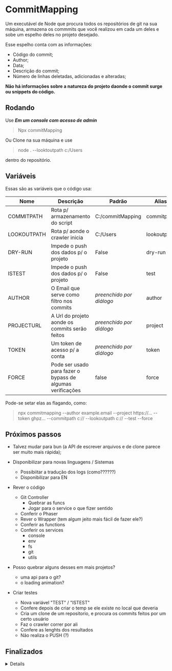 # CommitMapping
Um executável de Node que procura todos os repositórios de git na sua máquina, armazena os commmits que você realizou em cada um deles e sobe um espelho deles no projeto desejado.  

Esse espelho conta com as informações:  
- Código do commit;  
- Author;  
- Data;  
- Descrição do commit;
- Número de linhas deletadas, adicionadas e alteradas;

**Não há informações sobre a natureza do projeto daonde o commit surge ou snippets do código.** 

## Rodando

Use ***Em um console com acesso de admin***
>Npx commitMapping


Ou Clone na sua máquina e use
>node .  --looktoutpath c:/Users

dentro do repositório.  

## Variáveis

Essas são as variáveis que o código usa:

| Nome          | Descrição                                                  | Padrão                   | Alias       |
| ------------- | ---------------------------------------------------------- | ------------------------ | ----------- |
| COMMITPATH    | Rota p/ armazenamento do script                            | C:/commitMapping         | commitpath  |
| LOOKOUTPATH   | Rota p/ aonde o crawler inicia                             | C:/Users                 | lookoutpath |
| DRY-RUN       | Impede o push dos dados p/ o projeto                       | False                    | dry-run     |
| ISTEST        | Impede o push dos dados p/ o projeto                       | False                    | test        |
| AUTHOR        | O Email que serve como filtro nos commits                  | *preenchido por diálogo* | author      |
| PROJECTURL    | A Url do projeto aonde os commits serão feitos             | *preenchido por diálogo* | project     |
| TOKEN         | Um token de acesso p/ a conta                              | *preenchido por diálogo* | token       |
| FORCE         | Pode ser usado para fazer o bypass de algumas verificações | false                    | force       |

Pode-se setar elas as flagando, como:
> npx commitmapping --author example.email --project https://... --token ghpz... --commitpath c:// --lookoutpath c:// --test --force

## Próximos passos
- Talvez mudar para bun (a API de escrever arquivos e de clone parece ser muito mais rápida);

- Disponibilizar para novas linguagens / Sistemas
    - Possibiitar a tradução dos logs (como??????)
    - Disponibilizar para EN

- Rever o código
    - Git Controller
        - Quebrar as funcs
        - Jogar para o service o que fizer sentido
    - Conferir o Phaser
    - Rever o Wrapper (tem algum jeito mais fácil de fazer ele?)
    - Conferir as functions
    - Conferir os services
        - console
        - env
        - fs
        - git
        - utils

- Posso quebrar alguns desses em mais projetos?
    - uma api para o git?
    - o loading animation?

- Criar testes
    - Nova variável "TEST" / "ISTEST"
    - Confere depois de criar o temp se ele existe no local que deveria
    - Cria um clone de um repositorio, e procura os commits feitos por um certo usuário
    - Faz o crawler correr por ali
    - Confere as lenghts dos resultados
    - Não realiza o PUSH (?)

## Finalizados
<details>

- (Re) Organizar os arquivos;

- Criar um padrão de erro no caso de acontecer falhas antes do momento que pegamos o filepath (com a alteração da função de exec p/ cwd ficou redundante);

- Melhorar a lógica p/ a troca de sistemas operacionais e linguagens (com a alteração p/ a padronização da função exec do node já ficou agnóstico ao sistema operacional e linguagem);

- Tentar passar os arquivos para algum lugar temp
    
- Melhorar a lógica de tradução (a parte mais complexa disso vai ser descontinuada pela alteração da data ser feito pela própria API do git agora);

- Tentar alterar a data do commit pelas próprias opções da API do git (ou mudando as variáveis de ambiente);

- Criar um wrapper de erros;

- Melhorar o log de saída do sistemas;

- Subir para o NPX (e trocar de nome, talvez);
    - Usar localmente no diretório apontado (quando mudar p/ npx)

- Nos detalhes do commit, colocar o número de linhas;

- Nos detalhes do commit, colocar o nome do projeto; (poderia ser considerado vazamento de info)

- Nos detalhes do commit, colocar as linguagens dos arquivos alterados. (poderia ser considerado vazamento de info)

- URLs dão problema

- Não duplicar Commits e não deletar o arquivo atual;

- Criar um caso de testes que não pusha;

- Melhorar a leitura do readme;

- Arrumar as envs de ambiente p/ incluir email, token e repo;

- Armazenar os commits que deram erro;

- Error Handler mais completo;

- Lidar com kill Switchs;

- Adicionar novas variáveis ao ReadMe;

- Função de DeleteFile em utils;

- Mudar o jeito que o crawler funciona p/ evitar a recorrencia da função;

- Ajustes na escrita e novas tasks;

- Break o Born() no phaser;

- Pegar o diretório atual e usar ele para construir as rotas padrões;

- Possibilitar vários processos de estarem ocupando a thread quando executando em loop;

- Break o modifyAndCommit() no git.controller;

- Token e URL estão hardcoded;

- Bug no horário

- Bug no caso do projeto já existir
</details>